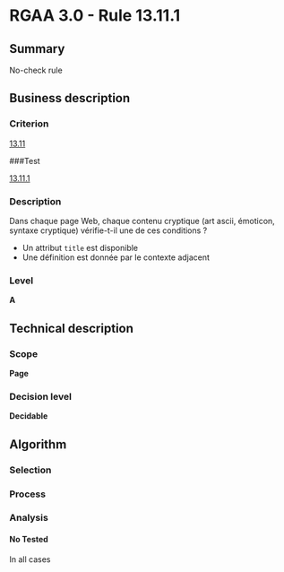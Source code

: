 # RGAA 3.0 -  Rule 13.11.1

## Summary

No-check rule

## Business description

### Criterion

[13.11](http://disic.github.io/rgaa_referentiel_en/RGAA3.0_Criteria_English_version_v1.html#crit-13-11)

###Test

[13.11.1](http://disic.github.io/rgaa_referentiel_en/RGAA3.0_Criteria_English_version_v1.html#test-13-11-1)

### Description

Dans chaque page Web, chaque contenu cryptique (art ascii, &eacute;moticon, syntaxe cryptique) v&eacute;rifie-t-il une de ces conditions ? 
 
 *  Un attribut `title` est disponible 
 *  Une d&eacute;finition est donn&eacute;e par le contexte adjacent 


### Level

**A**

## Technical description

### Scope

**Page**

### Decision level

**Decidable**

## Algorithm

### Selection

### Process

### Analysis

#### No Tested 

In all cases






